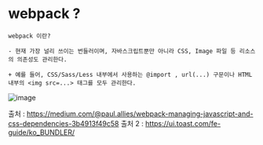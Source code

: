 # webpack ?

```
webpack 이란?

- 현재 가장 널리 쓰이는 번들러이며, 자바스크립트뿐만 아니라 CSS, Image 파일 등 리소스의 의존성도 관리한다.

+ 예를 들어, CSS/Sass/Less 내부에서 사용하는 @import , url(...) 구문이나 HTML 내부의 <img src=...> 태그를 모두 관리한다.

```

![image](https://user-images.githubusercontent.com/43161245/93037839-52948a00-f67e-11ea-84ce-8e9b8285385e.png)

출처 : https://medium.com/@paul.allies/webpack-managing-javascript-and-css-dependencies-3b4913f49c58
출처 2 : https://ui.toast.com/fe-guide/ko_BUNDLER/

